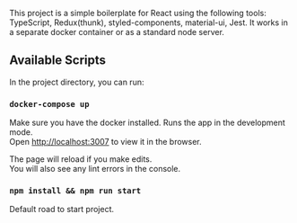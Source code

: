 This project is a simple boilerplate for React using the following tools: TypeScript, Redux(thunk), styled-components, material-ui, Jest. It works in a separate docker container or as a standard node server.

## Available Scripts

In the project directory, you can run:

### `docker-compose up`

Make sure you have the docker installed.
Runs the app in the development mode.<br />
Open [http://localhost:3007](http://localhost:3007) to view it in the browser.

The page will reload if you make edits.<br />
You will also see any lint errors in the console.

### `npm install && npm run start`

Default road to start project.
